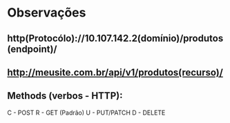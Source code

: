# Observações 

## http(Protocólo)://10.107.142.2(domínio)/produtos(endpoint)/
## http://meusite.com.br/api/v1/produtos(recurso)/

## Methods (verbos - HTTP):
C - POST
R - GET (Padrão)
U - PUT/PATCH
D - DELETE

## 